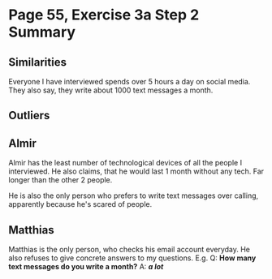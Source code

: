 # Page 55, Exercise 3a Step 2 Summary

## Similarities

Everyone I have interviewed spends over 5 hours a day on social media.
They also say, they write about 1000 text messages a month.

## Outliers

**Almir**
---
Almir has the least number of technological devices of all the people I interviewed.
He also claims, that he would last 1 month without any tech. Far longer than the other 2 people.

He is also the only person who prefers to write text messages over calling, apparently because he's scared of people.


**Matthias**
--
Matthias is the only person, who checks his email account everyday.
He also refuses to give concrete answers to my questions.
E.g. Q: **How many text messages do you write a month?**
A: ***a lot***